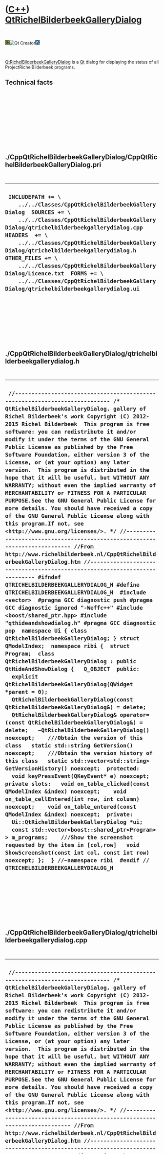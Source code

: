 



 

 

 

 

 

([C++](Cpp.htm)) [QtRichelBilderbeekGalleryDialog](CppQtRichelBilderbeekGalleryDialog.htm)
==========================================================================================

 

![Qt](PicQt.png)![Qt
Creator](PicQtCreator.png)![Lubuntu](PicLubuntu.png)

 

[QtRichelBilderbeekGalleryDialog](CppQtRichelBilderbeekGalleryDialog.htm)
is a [Qt](CppQt.htm) dialog for displaying the status of all
ProjectRichelBilderbeek programs.

Technical facts
---------------

 

 

 

 

 

 

./CppQtRichelBilderbeekGalleryDialog/CppQtRichelBilderbeekGalleryDialog.pri
---------------------------------------------------------------------------

 

  ------------------------------------------------------------------------------------------------------------------------------------------------------------------------------------------------------------------------------------------------------------------------------------------------------------------------------------------------------------------------------------------------------------------------------------------------------------------------------
  ` INCLUDEPATH += \     ../../Classes/CppQtRichelBilderbeekGalleryDialog  SOURCES += \     ../../Classes/CppQtRichelBilderbeekGalleryDialog/qtrichelbilderbeekgallerydialog.cpp  HEADERS  += \     ../../Classes/CppQtRichelBilderbeekGalleryDialog/qtrichelbilderbeekgallerydialog.h  OTHER_FILES += \     ../../Classes/CppQtRichelBilderbeekGalleryDialog/Licence.txt  FORMS += \     ../../Classes/CppQtRichelBilderbeekGalleryDialog/qtrichelbilderbeekgallerydialog.ui`
  ------------------------------------------------------------------------------------------------------------------------------------------------------------------------------------------------------------------------------------------------------------------------------------------------------------------------------------------------------------------------------------------------------------------------------------------------------------------------------

 

 

 

 

 

./CppQtRichelBilderbeekGalleryDialog/qtrichelbilderbeekgallerydialog.h
----------------------------------------------------------------------

 

  ----------------------------------------------------------------------------------------------------------------------------------------------------------------------------------------------------------------------------------------------------------------------------------------------------------------------------------------------------------------------------------------------------------------------------------------------------------------------------------------------------------------------------------------------------------------------------------------------------------------------------------------------------------------------------------------------------------------------------------------------------------------------------------------------------------------------------------------------------------------------------------------------------------------------------------------------------------------------------------------------------------------------------------------------------------------------------------------------------------------------------------------------------------------------------------------------------------------------------------------------------------------------------------------------------------------------------------------------------------------------------------------------------------------------------------------------------------------------------------------------------------------------------------------------------------------------------------------------------------------------------------------------------------------------------------------------------------------------------------------------------------------------------------------------------------------------------------------------------------------------------------------------------------------------------------------------------------------------------------------------------------------------------------------------------------------------------------------------------------------------------------------------------------------------------------------------------------------------------------------------------------------------------------------------------------------------------------------------------------------------------------------------------------------------------------------------------------------------------------------------------------------------------------------------------------------------------------------------------------------------------------------------------------
  ` //--------------------------------------------------------------------------- /* QtRichelBilderbeekGalleryDialog, gallery of Richel Bilderbeek's work Copyright (C) 2012-2015 Richel Bilderbeek  This program is free software: you can redistribute it and/or modify it under the terms of the GNU General Public License as published by the Free Software Foundation, either version 3 of the License, or (at your option) any later version.  This program is distributed in the hope that it will be useful, but WITHOUT ANY WARRANTY; without even the implied warranty of MERCHANTABILITY or FITNESS FOR A PARTICULAR PURPOSE.See the GNU General Public License for more details. You should have received a copy of the GNU General Public License along with this program.If not, see <http://www.gnu.org/licenses/>. */ //--------------------------------------------------------------------------- //From http://www.richelbilderbeek.nl/CppQtRichelBilderbeekGalleryDialog.htm //--------------------------------------------------------------------------- #ifndef QTRICHELBILDERBEEKGALLERYDIALOG_H #define QTRICHELBILDERBEEKGALLERYDIALOG_H  #include <vector>  #pragma GCC diagnostic push #pragma GCC diagnostic ignored "-Weffc++" #include <boost/shared_ptr.hpp> #include "qthideandshowdialog.h" #pragma GCC diagnostic pop  namespace Ui { class QtRichelBilderbeekGalleryDialog; } struct QModelIndex;  namespace ribi {  struct Program;  class QtRichelBilderbeekGalleryDialog : public QtHideAndShowDialog {   Q_OBJECT  public:   explicit QtRichelBilderbeekGalleryDialog(QWidget *parent = 0);   QtRichelBilderbeekGalleryDialog(const QtRichelBilderbeekGalleryDialog&) = delete;   QtRichelBilderbeekGalleryDialog& operator=(const QtRichelBilderbeekGalleryDialog&) = delete;   ~QtRichelBilderbeekGalleryDialog() noexcept;    ///Obtain the version of this class   static std::string GetVersion() noexcept;    ///Obtain the version history of this class   static std::vector<std::string> GetVersionHistory() noexcept;  protected:   void keyPressEvent(QKeyEvent* e) noexcept;   private slots:   void on_table_clicked(const QModelIndex &index) noexcept;    void on_table_cellEntered(int row, int column) noexcept;    void on_table_entered(const QModelIndex &index) noexcept;  private:   Ui::QtRichelBilderbeekGalleryDialog *ui;   const std::vector<boost::shared_ptr<Program> > m_programs;    ///Show the screenshot requested by the item in [col,row]   void ShowScreenshot(const int col, const int row) noexcept; };  } //~namespace ribi  #endif // QTRICHELBILDERBEEKGALLERYDIALOG_H`
  ----------------------------------------------------------------------------------------------------------------------------------------------------------------------------------------------------------------------------------------------------------------------------------------------------------------------------------------------------------------------------------------------------------------------------------------------------------------------------------------------------------------------------------------------------------------------------------------------------------------------------------------------------------------------------------------------------------------------------------------------------------------------------------------------------------------------------------------------------------------------------------------------------------------------------------------------------------------------------------------------------------------------------------------------------------------------------------------------------------------------------------------------------------------------------------------------------------------------------------------------------------------------------------------------------------------------------------------------------------------------------------------------------------------------------------------------------------------------------------------------------------------------------------------------------------------------------------------------------------------------------------------------------------------------------------------------------------------------------------------------------------------------------------------------------------------------------------------------------------------------------------------------------------------------------------------------------------------------------------------------------------------------------------------------------------------------------------------------------------------------------------------------------------------------------------------------------------------------------------------------------------------------------------------------------------------------------------------------------------------------------------------------------------------------------------------------------------------------------------------------------------------------------------------------------------------------------------------------------------------------------------------------------------

 

 

 

 

 

./CppQtRichelBilderbeekGalleryDialog/qtrichelbilderbeekgallerydialog.cpp
------------------------------------------------------------------------

 

  -------------------------------------------------------------------------------------------------------------------------------------------------------------------------------------------------------------------------------------------------------------------------------------------------------------------------------------------------------------------------------------------------------------------------------------------------------------------------------------------------------------------------------------------------------------------------------------------------------------------------------------------------------------------------------------------------------------------------------------------------------------------------------------------------------------------------------------------------------------------------------------------------------------------------------------------------------------------------------------------------------------------------------------------------------------------------------------------------------------------------------------------------------------------------------------------------------------------------------------------------------------------------------------------------------------------------------------------------------------------------------------------------------------------------------------------------------------------------------------------------------------------------------------------------------------------------------------------------------------------------------------------------------------------------------------------------------------------------------------------------------------------------------------------------------------------------------------------------------------------------------------------------------------------------------------------------------------------------------------------------------------------------------------------------------------------------------------------------------------------------------------------------------------------------------------------------------------------------------------------------------------------------------------------------------------------------------------------------------------------------------------------------------------------------------------------------------------------------------------------------------------------------------------------------------------------------------------------------------------------------------------------------------------------------------------------------------------------------------------------------------------------------------------------------------------------------------------------------------------------------------------------------------------------------------------------------------------------------------------------------------------------------------------------------------------------------------------------------------------------------------------------------------------------------------------------------------------------------------------------------------------------------------------------------------------------------------------------------------------------------------------------------------------------------------------------------------------------------------------------------------------------------------------------------------------------------------------------------------------------------------------------------------------------------------------------------------------------------------------------------------------------------------------------------------------------------------------------------------------------------------------------------------------------------------------------------------------------------------------------------------------------------------------------------------------------------------------------------------------------------------------------------------------------------------------------------------------------------------------------------------------------------------------------------------------------------------------------------------------------------------------------------------------------------------------------------------------------------------------------------------------------------------------------------------------------------------------------------------------------------------------------------------------------------------------------------------------------------------------------------------------------------------------------------------------------------------------------------------------------------------------------------------------------------------------------------------------------------------------------------------------------------------------------------------------------------------------------------------------------------------------------------------------------------------------------------------------------------------------------------------------------------------------------------------------------------------------------------------------------------------------------------------------------------------------------------------------------------------------------------------------------------------------------------------------------------------------------------------------------------------------------------------------------------------------------------------------------------------------------------------------------------------------------------------------------------------------------------------------------------------------------------------------------------------------------------------------------------------------------------------------------------------------------------------------------------------------------------------------------------------------------------------------------------------------------------------------------------------------------------------------------------------------------------------------------------------------------------------------------------------------------------------------------------------------------------------------------------------------------------------------------------------------------------------------------------------------------------------------------------------------------------------------------------------------------------------------------------------------------------------------------------------------------------------------------------------------------------------------------------------------------------------------------------------------------------------------------------------------------------------------------------------------------------------------------------------------------------------------------------------------------------------------------------------------------------------------------------------------------------------------------------------------------------------------------------------------------------------------------------------------------------------------------------------------------------------------------------------------------------
  ` //--------------------------------------------------------------------------- /* QtRichelBilderbeekGalleryDialog, gallery of Richel Bilderbeek's work Copyright (C) 2012-2015 Richel Bilderbeek  This program is free software: you can redistribute it and/or modify it under the terms of the GNU General Public License as published by the Free Software Foundation, either version 3 of the License, or (at your option) any later version.  This program is distributed in the hope that it will be useful, but WITHOUT ANY WARRANTY; without even the implied warranty of MERCHANTABILITY or FITNESS FOR A PARTICULAR PURPOSE.See the GNU General Public License for more details. You should have received a copy of the GNU General Public License along with this program.If not, see <http://www.gnu.org/licenses/>. */ //--------------------------------------------------------------------------- //From http://www.richelbilderbeek.nl/CppQtRichelBilderbeekGalleryDialog.htm //--------------------------------------------------------------------------- #pragma GCC diagnostic push #pragma GCC diagnostic ignored "-Weffc++" #include "qtrichelbilderbeekgallerydialog.h"  #include <cassert>  #include <QDesktopWidget> #include <QIcon> #include <QKeyEvent> #include <QMouseEvent>  #include <boost/shared_ptr.hpp>  #include "qtrichelbilderbeekgalleryresources.h" #include "richelbilderbeekprogram.h" #include "richelbilderbeekprogramstatus.h" #include "trace.h" #include "ui_qtrichelbilderbeekgallerydialog.h"  #pragma GCC diagnostic pop  struct QtGalleryItem : public QTableWidgetItem {    QtGalleryItem(const QIcon &icon, const QString &text)     : QTableWidgetItem(icon,text)   {     this->setFlags(Qt::ItemIsEnabled | Qt::ItemIsSelectable);   }   QtGalleryItem(const QString &text)     : QTableWidgetItem(text)   {     this->setFlags(Qt::ItemIsEnabled | Qt::ItemIsSelectable);   }   protected:   };   ribi::QtRichelBilderbeekGalleryDialog::QtRichelBilderbeekGalleryDialog(QWidget *parent) :   QtHideAndShowDialog(parent),   ui(new Ui::QtRichelBilderbeekGalleryDialog),   m_programs(Program::GetAllPrograms()) {   ui->setupUi(this);    QtResources r;   const int n = static_cast<int>(m_programs.size());   ui->table->setColumnCount(5);   ui->table->setRowCount(n + 1);   {     QtGalleryItem * const item = new QtGalleryItem(QIcon(r.GetCl().c_str()),QString());     item->setToolTip("Command line");     ui->table->setItem(0,1,item);   }   {     QtGalleryItem * const item = new QtGalleryItem(QIcon(r.GetWindows().c_str()),QString());     item->setToolTip("Windows-only desktop ");     ui->table->setItem(0,2,item);   }   {     QtGalleryItem * const item = new QtGalleryItem(QIcon(r.GetDesktop().c_str()),QString());     item->setToolTip("Desktop");     ui->table->setItem(0,3,item);   }   {     QtGalleryItem * const item = new QtGalleryItem(QIcon(r.GetWeb().c_str()),QString());     item->setToolTip("Web application");     ui->table->setItem(0,4,item);   }    for (int row=0; row!=n; ++row)   {     {       QtGalleryItem * const item = new QtGalleryItem(m_programs[row]->GetName().c_str());       ui->table->setItem(row+1,0,item);     }     for (int col=0; col!=4; ++col)     {       ProgramStatus p =  ProgramStatus::unk;       switch (col)       {         case 0: p = m_programs[row]->GetStatusConsole(); break;         case 1: p = m_programs[row]->GetStatusDesktopWindowsOnly(); break;         case 2: p = m_programs[row]->GetStatusDesktop(); break;         case 3: p = m_programs[row]->GetStatusWebApplication(); break;       }       std::string s;       switch (p)       {         case ProgramStatus::yes: s = r.GetGreen(); break;         case ProgramStatus::no: s = r.GetRed(); break;         case ProgramStatus::nvr: s = r.GetBlack(); break;         case ProgramStatus::n_a: s = r.GetBlack(); break;         case ProgramStatus::wip: s = r.GetYellow(); break;         case ProgramStatus::tbd: s = r.GetOrange(); break;         case ProgramStatus::unk: s = r.GetBlack(); break;       }       {         QtGalleryItem * const item = new QtGalleryItem(QIcon(s.c_str()),QString());         item->setToolTip(ProgramStatusToStr(p).c_str());         ui->table->setItem(row+1,col+1,item);       }     }   }    //Set all row heights   {     const int n_rows = ui->table->rowCount();     const int row_height = 18;     for (int i=0; i!=n_rows; ++i)     {       ui->table->setRowHeight(i,row_height);     }   }   //Set all column widths   {     const int n_cols = ui->table->columnCount();     const int col_width = 18;     const int first_col_width = 200;     ui->table->setColumnWidth(0,first_col_width);     for (int i=1; i!=n_cols; ++i)     {       ui->table->setColumnWidth(i,col_width);     }     ui->table->setMaximumWidth(first_col_width + (n_cols * col_width));     ui->table->setMinimumWidth(first_col_width + (n_cols * col_width));   }     {     //Put the maximized dialog in the screen center     const QRect screen = QApplication::desktop()->screenGeometry();     const int width = screen.width() - 64;     const int height = screen.height() - 128;     this->setGeometry(0,0,width,height);     this->move( screen.center() - this->rect().center() );     this->setMaximumHeight(height);     this->setMaximumWidth(width);   } }  ribi::QtRichelBilderbeekGalleryDialog::~QtRichelBilderbeekGalleryDialog() noexcept {   delete ui; }  std::string ribi::QtRichelBilderbeekGalleryDialog::GetVersion() noexcept {   return "1.1"; }  std::vector<std::string> ribi::QtRichelBilderbeekGalleryDialog::GetVersionHistory() noexcept {   std::vector<std::string> v;   v.push_back("2012-02-19: version 1.0: initial version of QtAboutDialog");   v.push_back("2012-12-25: version 1.1: inherits from QtHideAndShowDialog, added keyPressEvent");   return v; }  void ribi::QtRichelBilderbeekGalleryDialog::keyPressEvent(QKeyEvent* e) noexcept {   if (e->key()  == Qt::Key_Escape) close(); }  void ribi::QtRichelBilderbeekGalleryDialog::on_table_clicked(const QModelIndex &index) noexcept {   const int row = index.row();   if (row - 1 < 0 || row - 1 >= static_cast<int>(m_programs.size())) return;    const int col = index.column();   ShowScreenshot(col,row); }  void ribi::QtRichelBilderbeekGalleryDialog::on_table_cellEntered(int row, int column) noexcept {   ShowScreenshot(column,row); }  void ribi::QtRichelBilderbeekGalleryDialog::ShowScreenshot(const int col, const int row) noexcept {   const boost::shared_ptr<Program>& p = m_programs[row - 1];   std::string filename;   switch (col)   {     case 0: break;     case 1: filename = p->GetFilenameConsole(); break;     case 2: filename = p->GetFilenameDesktopWindowsOnly(); break;     case 3: filename = p->GetFilenameDesktop(); break;     case 4: filename = p->GetFilenameWeb(); break;   }   ui->image->setPixmap(QPixmap(filename.c_str()));    //Put the dialog in the screen center   const QRect screen = QApplication::desktop()->screenGeometry();   this->move( screen.center() - this->rect().center() ); }  void ribi::QtRichelBilderbeekGalleryDialog::on_table_entered(const QModelIndex &index) noexcept {   const int row = index.row();   if (row - 1 < 0 || row - 1 >= static_cast<int>(m_programs.size())) return;   const int col = index.column();   ShowScreenshot(col,row); }`
  -------------------------------------------------------------------------------------------------------------------------------------------------------------------------------------------------------------------------------------------------------------------------------------------------------------------------------------------------------------------------------------------------------------------------------------------------------------------------------------------------------------------------------------------------------------------------------------------------------------------------------------------------------------------------------------------------------------------------------------------------------------------------------------------------------------------------------------------------------------------------------------------------------------------------------------------------------------------------------------------------------------------------------------------------------------------------------------------------------------------------------------------------------------------------------------------------------------------------------------------------------------------------------------------------------------------------------------------------------------------------------------------------------------------------------------------------------------------------------------------------------------------------------------------------------------------------------------------------------------------------------------------------------------------------------------------------------------------------------------------------------------------------------------------------------------------------------------------------------------------------------------------------------------------------------------------------------------------------------------------------------------------------------------------------------------------------------------------------------------------------------------------------------------------------------------------------------------------------------------------------------------------------------------------------------------------------------------------------------------------------------------------------------------------------------------------------------------------------------------------------------------------------------------------------------------------------------------------------------------------------------------------------------------------------------------------------------------------------------------------------------------------------------------------------------------------------------------------------------------------------------------------------------------------------------------------------------------------------------------------------------------------------------------------------------------------------------------------------------------------------------------------------------------------------------------------------------------------------------------------------------------------------------------------------------------------------------------------------------------------------------------------------------------------------------------------------------------------------------------------------------------------------------------------------------------------------------------------------------------------------------------------------------------------------------------------------------------------------------------------------------------------------------------------------------------------------------------------------------------------------------------------------------------------------------------------------------------------------------------------------------------------------------------------------------------------------------------------------------------------------------------------------------------------------------------------------------------------------------------------------------------------------------------------------------------------------------------------------------------------------------------------------------------------------------------------------------------------------------------------------------------------------------------------------------------------------------------------------------------------------------------------------------------------------------------------------------------------------------------------------------------------------------------------------------------------------------------------------------------------------------------------------------------------------------------------------------------------------------------------------------------------------------------------------------------------------------------------------------------------------------------------------------------------------------------------------------------------------------------------------------------------------------------------------------------------------------------------------------------------------------------------------------------------------------------------------------------------------------------------------------------------------------------------------------------------------------------------------------------------------------------------------------------------------------------------------------------------------------------------------------------------------------------------------------------------------------------------------------------------------------------------------------------------------------------------------------------------------------------------------------------------------------------------------------------------------------------------------------------------------------------------------------------------------------------------------------------------------------------------------------------------------------------------------------------------------------------------------------------------------------------------------------------------------------------------------------------------------------------------------------------------------------------------------------------------------------------------------------------------------------------------------------------------------------------------------------------------------------------------------------------------------------------------------------------------------------------------------------------------------------------------------------------------------------------------------------------------------------------------------------------------------------------------------------------------------------------------------------------------------------------------------------------------------------------------------------------------------------------------------------------------------------------------------------------------------------------------------------------------------------------------------------------------------------------------------------------------------------------------------

 

 

 

 

 





 




This page has been created by the [tool](Tools.htm)
[CodeToHtml](ToolCodeToHtml.htm)

